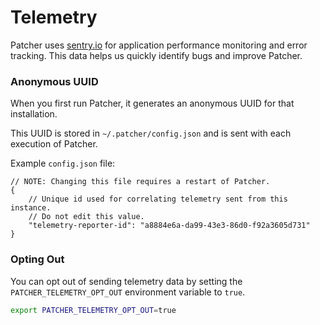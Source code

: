 # Telemetry

Patcher uses [sentry.io](https://sentry.io) for application performance monitoring and error tracking. This data helps us quickly identify bugs and improve Patcher.  

### Anonymous UUID

When you first run Patcher, it generates an anonymous UUID for that installation.  

This UUID is stored in `~/.patcher/config.json` and is sent with each execution of Patcher.  

Example `config.json` file:
```
// NOTE: Changing this file requires a restart of Patcher.
{
	// Unique id used for correlating telemetry sent from this instance.
	// Do not edit this value.
	"telemetry-reporter-id": "a8884e6a-da99-43e3-86d0-f92a3605d731"
}
```

### Opting Out

You can opt out of sending telemetry data by setting the `PATCHER_TELEMETRY_OPT_OUT` environment variable to `true`.
```bash
export PATCHER_TELEMETRY_OPT_OUT=true
```
